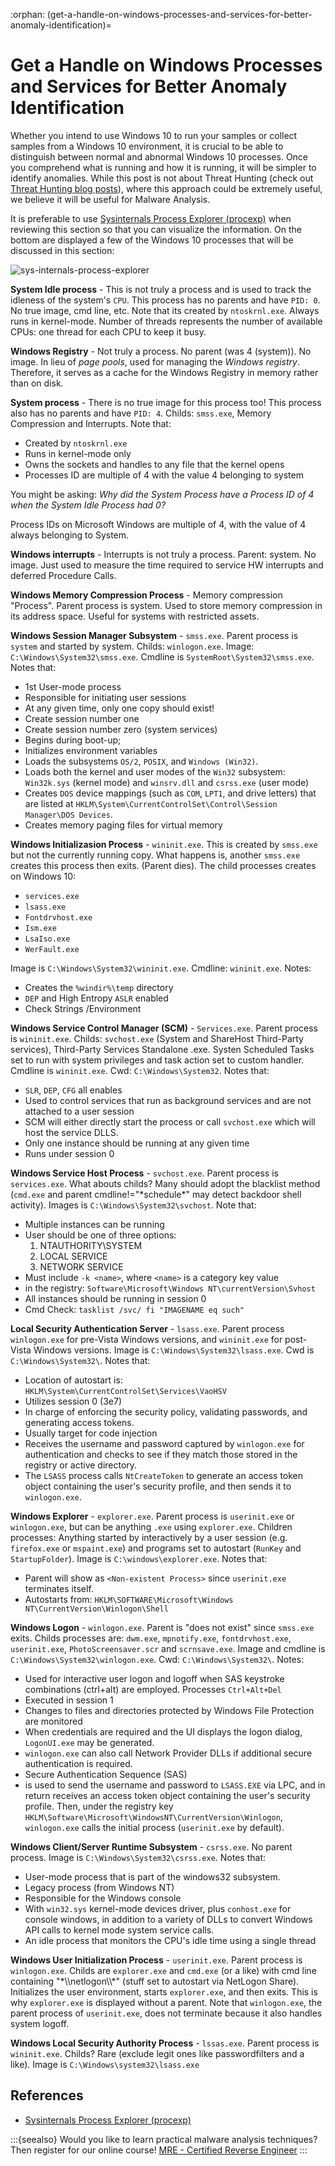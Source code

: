 :orphan:
(get-a-handle-on-windows-processes-and-services-for-better-anomaly-identification)=

# Get a Handle on Windows Processes and Services for Better Anomaly Identification

Whether you intend to use Windows 10 to run your samples or collect samples from a Windows 10 environment, it is crucial to be able to distinguish between normal and abnormal Windows 10 processes. Once you comprehend what is running and how it is running, it will be simpler to identify anomalies. While this post is not about Threat Hunting (check out [Threat Hunting blog posts](threat-hunting-main-page)), where this approach could be extremely useful, we believe it will be useful for Malware Analysis.

It is preferable to use [Sysinternals Process Explorer (procexp)](https://docs.microsoft.com/en-us/sysinternals/downloads/process-explorer) when reviewing this section so that you can visualize the information. On the bottom are displayed a few of the Windows 10 processes that will be discussed in this section:

![sys-internals-process-explorer](images/sys-internals.png)

**System Idle process** - This is not truly a process and is used to track the idleness of the system's `CPU`. This process has no parents and have `PID: 0`. No true image, cmd line, etc. Note that its created by `ntoskrnl.exe`. Always runs in kernel-mode. Number of threads represents the number of available CPUs: one thread for each CPU to keep it busy.

**Windows Registry** - Not truly a process. No parent (was 4 (system)). No image. In lieu of _page pools_, used for managing the _Windows registry_. Therefore, it serves as a cache for the Windows Registry in memory rather than on disk.

**System process** - There is no true image for this process too! This process also has no parents and have `PID: 4`. Childs: `smss.exe`, Memory Compression and Interrupts.
Note that:

- Created by `ntoskrnl.exe`
- Runs in kernel-mode only
- Owns the sockets and handles to any file that the kernel opens
- Processes ID are multiple of 4 with the value 4 belonging to system

You might be asking: _Why did the System Process have a Process ID of 4 when the System Idle Process had 0?_

Process IDs on Microsoft Windows are multiple of 4, with the value of 4 always belonging to System.

**Windows interrupts** - Interrupts is not truly a process. Parent: system. No image. Just used to measure the time required to service HW interrupts and deferred Procedure Calls.

**Windows Memory Compression Process** - Memory compression "Process". Parent process is system. Used to store memory compression in its address space. Useful for systems with restricted assets.

**Windows Session Manager Subsystem** - `smss.exe`. Parent process is `system` and started by system. Childs: `winlogon.exe`. Image: `C:\Windows\System32\smss.exe`. Cmdline is `SystemRoot\System32\smss.exe`.
Notes that:

- 1st User-mode process
- Responsible for initiating user sessions
- At any given time, only one copy should exist!
- Create session number one
- Create session number zero (system services)
- Begins during boot-up;
- Initializes environment variables
- Loads the subsystems `OS/2`, `POSIX`, and `Windows (Win32)`.
- Loads both the kernel and user modes of the `Win32` subsystem: `Win32k.sys` (kernel mode) and `winsrv.dll` and `csrss.exe` (user mode)
- Creates `DOS` device mappings (such as `COM`, `LPT1`, and drive letters) that are listed at `HKLM\System\CurrentControlSet\Control\Session Manager\DOS Devices`.
- Creates memory paging files for virtual memory

**Windows Initializasion Process** - `wininit.exe`. This is created by `smss.exe` but not the currently running copy. What happens is, another `smss.exe` creates this process then exits. (Parent dies). The child processes creates on Windows 10:

- `services.exe`
- `lsass.exe`
- `Fontdrvhost.exe`
- `Ism.exe`
- `LsaIso.exe`
- `WerFault.exe`

Image is `C:\Windows\System32\wininit.exe`. Cmdline: `wininit.exe`.
Notes:

- Creates the `%windir%\temp` directory
- `DEP` and High Entropy `ASLR` enabled
- Check Strings /Environment

**Windows Service Control Manager (SCM)** - `Services.exe`. Parent process is `wininit.exe`. Childs: `svchost.exe` (System and ShareHost Third-Party services), Third-Party Services Standalone .exe. Systen Scheduled Tasks set to run with system privileges and task action set to custom handler.
Cmdline is `wininit.exe`. Cwd: `C:\Windows\System32`.
Notes that:

- `SLR`, `DEP`, `CFG` all enables
- Used to control services that run as background services and are not attached to a user session
- SCM will either directly start the process or call `svchost.exe` which will host the service DLLS.
- Only one instance should be running at any given time
- Runs under session 0

**Windows Service Host Process** - `svchost.exe`. Parent process is `services.exe`. What abouts childs? Many should adopt the blacklist method (`cmd.exe` and parent cmdline!="\*schedule\*" may detect backdoor shell activity). Images is `C:\Windows\System32\svchost`.
Note that:

- Multiple instances can be running
- User should be one of three options:
  1. NTAUTHORITY\SYSTEM
  2. LOCAL SERVICE
  3. NETWORK SERVICE
- Must include `-k <name>`, where `<name>` is a category key value
- in the registry: `Software\Microsoft\Windows NT\currentVersion\Svhost`
- All instances should be running in session 0
- Cmd Check: `tasklist /svc/ fi "IMAGENAME eq such"`

**Local Security Authentication Server** - `lsass.exe`. Parent process `winlogon.exe` for pre-Vista Windows versions, and `wininit.exe` for post-Vista Windows versions. Image is `C:\Windows\System32\lsass.exe`. Cwd is `C:\Windows\System32\`.
Notes that:

- Location of autostart is: `HKLM\System\CurrentControlSet\Services\VaoHSV`
- Utilizes session 0 (3e7)
- In charge of enforcing the security policy, validating passwords, and generating access tokens.
- Usually target for code injection
- Receives the username and password captured by `winlogon.exe` for authentication and checks to see if they match those stored in the registry or active directory.
- The `LSASS` process calls `NtCreateToken` to generate an access token object containing the user's security profile, and then sends it to `winlogon.exe`.

**Windows Explorer** - `explorer.exe`. Parent process is `userinit.exe` or `winlogon.exe`, but can be anything `.exe` using `explorer.exe`. Children processes: Anything started by interactively by a user session (e.g. `firefox.exe` or `mspaint.exe`) and programs set to autostart (`RunKey` and `StartupFolder`). Image is `C:\windows\explorer.exe`.
Notes that:

- Parent will show as `<Non-existent Process>` since `userinit.exe` terminates itself.
- Autostarts from: `HKLM\SOFTWARE\Microsoft\Windows NT\CurrentVersion\Winlogon\Shell`

**Windows Logon** - `winlogon.exe`. Parent is "does not exist" since `smss.exe` exits. Childs processes are: `dwm.exe`, `mpnotify.exe`, `fontdrvhost.exe`, `userinit.exe`, `PhotoScreensaver.scr` and `scrnsave.exe`. Image and cmdline is `C:\Windows\System32\winlogon.exe`. Cwd: `C:\Windows\System32\`.
Notes:

- Used for interactive user logon and logoff when SAS keystroke combinations (ctrl+alt) are employed. Processes
  `Ctrl+Alt+Del`
- Executed in session 1
- Changes to files and directories protected by Windows File Protection are monitored
- When credentials are required and the UI displays the logon dialog, `LogonUI.exe` may be generated.
- `winlogon.exe` can also call Network Provider DLLs if additional secure authentication is required.
- Secure Authentication Sequence (SAS)
- is used to send the username and password to `LSASS.EXE` via LPC, and in return receives an access token object containing the user's security profile. Then, under the registry key `HKLM\Software\Microsoft\WindowsNT\CurrentVersion\Winlogon`, `winlogon.exe` calls the initial process (`userinit.exe` by default).

**Windows Client/Server Runtime Subsystem** - `csrss.exe`. No parent process. Image is `C:\Windows\System32\csrss.exe`.
Notes that:

- User-mode process that is part of the windows32 subsystem.
- Legacy process (from Windows NT)
- Responsible for the Windows console
- With `win32.sys` kernel-mode devices driver, plus `conhost.exe` for console windows, in addition to a variety of DLLs to convert Windows API calls to kernel mode system service calls.
- An idle process that monitors the CPU's idle time using a single thread

**Windows User Initialization Process** - `userinit.exe`. Parent process is `winlogon.exe`. Childs are `explorer.exe` and `cmd.exe` (or a like) with cmd line containing "\*\\\\netlogon\\\\\*" (stuff set to autostart via NetLogon Share). Initializes the user environment, starts `explorer.exe`, and then exits. This is why `explorer.exe` is displayed without a parent. Note that `winlogon.exe`, the parent process of `userinit.exe`, does not terminate because it also handles system logoff.

**Windows Local Security Authority Process** - `lssas.exe`. Parent process is `wininit.exe`. Childs? Rare (exclude legit ones like passwordfilters and a like). Image is `C:\Windows\system32\lsass.exe`

## References

- [Sysinternals Process Explorer (procexp)](https://docs.microsoft.com/en-us/sysinternals/downloads/process-explorer)

:::{seealso}
Would you like to learn practical malware analysis techniques? Then register for our online course! [MRE - Certified Reverse Engineer](https://www.mosse-institute.com/certifications/mre-certified-reverse-engineer.html)
:::
